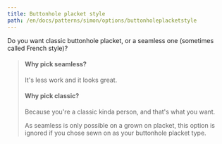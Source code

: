 ```yaml
---
title: Buttonhole placket style
path: /en/docs/patterns/simon/options/buttonholeplacketstyle
---
```


Do you want classic buttonhole placket, or a seamless one (sometimes called French style)?

> #### Why pick seamless?
> 
> It's less work and it looks great.
> 
> #### Why pick classic?
> 
> Because you're a classic kinda person, and that's what you want.
> 
> As seamless is only possible on a grown on placket, this option is ignored if you chose sewn on as your buttonhole placket type.